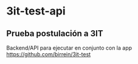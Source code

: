 # 3it-test-api

## Prueba postulación a 3IT

Backend/API para ejecutar en conjunto con la app https://github.com/birrein/3it-test
